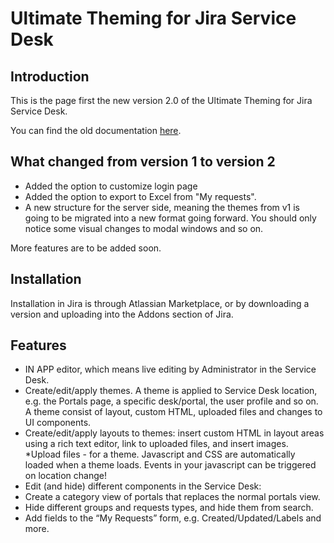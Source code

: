 # Ultimate Theming for Jira Service Desk

## Introduction

This is the page first the new version 2.0 of the Ultimate Theming for Jira Service Desk.

You can find the old documentation [here](https://pronto-plugins.herokuapp.com/ultimate.html).

## What changed from version 1 to version 2

* Added the option to customize login page
* Added the option to export to Excel from "My requests".
* A new structure for the server side, meaning the themes from v1 is going to be migrated into a new format going forward. You should only notice some visual changes to modal windows and so on.

More features are to be added soon.

## Installation

Installation in Jira is through Atlassian Marketplace, or by downloading a version and uploading into the Addons section of Jira.

## Features

* IN APP editor, which means live editing by Administrator in the Service Desk.
* Create/edit/apply themes. A theme is applied to Service Desk location, e.g. the Portals page, a specific desk/portal, the user profile and so on. A theme consist of layout, custom HTML, uploaded files and changes to UI components.
* Create/edit/apply layouts to themes: insert custom HTML in layout areas using a rich text editor, link to uploaded files, and insert images.
*Upload files - for a theme. Javascript and CSS are automatically loaded when a theme loads. Events in your javascript can be triggered on location change!
* Edit (and hide) different components in the Service Desk:
* Create a category view of portals that replaces the normal portals view.
* Hide different groups and requests types, and hide them from search.
* Add fields to the “My Requests” form, e.g. Created/Updated/Labels and more.
